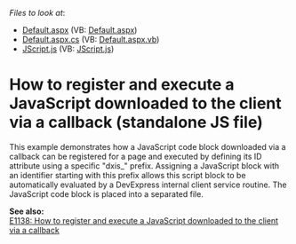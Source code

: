 <!-- default file list -->
*Files to look at*:

* [Default.aspx](./CS/WebSite/Default.aspx) (VB: [Default.aspx](./VB/WebSite/Default.aspx))
* [Default.aspx.cs](./CS/WebSite/Default.aspx.cs) (VB: [Default.aspx.vb](./VB/WebSite/Default.aspx.vb))
* [JScript.js](./CS/WebSite/JScript.js) (VB: [JScript.js](./VB/WebSite/JScript.js))
<!-- default file list end -->
# How to register and execute a JavaScript downloaded to the client via a callback (standalone JS file)


<p>This example demonstrates how a JavaScript code block downloaded via a callback can be registered for a page and executed by defining its ID attribute using a specific "dxis_" prefix. Assigning a JavaScript block with an identifier starting with this prefix allows this script block to be automatically evaluated by a DevExpress internal client service routine. The JavaScript code block is placed into a separated file.</p><p><strong>See also:</strong><br />
<a href="https://www.devexpress.com/Support/Center/p/E1138">E1138: How to register and execute a JavaScript downloaded to the client via a callback</a></p>

<br/>


